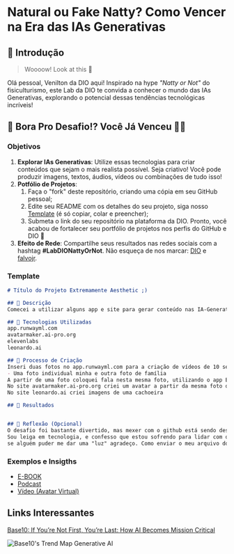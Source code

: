 # Natural ou Fake Natty? Como Vencer na Era das IAs Generativas

## 🚀 Introdução

> Woooow! Look at this 👀

Olá pessoal, Venilton da DIO aqui! Inspirado na hype _"Natty or Not"_ do fisiculturismo, este Lab da DIO te convida a conhecer o mundo das IAs Generativas, explorando o potencial dessas tendências tecnológicas incríveis!

## 🎯 Bora Pro Desafio!? Você Já Venceu 💪🤓

### Objetivos

1. **Explorar IAs Generativas**: Utilize essas tecnologias para criar conteúdos que sejam o mais realista possível. Seja criativo! Você pode produzir imagens, textos, áudios, vídeos ou combinações de tudo isso!
1. **Potfólio de Projetos**:
    1. Faça o "fork" deste repositório, criando uma cópia em seu GitHub pessoal;
    2. Edite seu README com os detalhes do seu projeto, siga nosso [Template](#template) (é só copiar, colar e preencher);
    3. Submeta o link do seu repositório na plataforma da DIO. Pronto, você acabou de fortalecer seu portfólio de projetos nos perfis do GitHub e DIO 🚀
1. **Efeito de Rede**: Compartilhe seus resultados nas redes sociais com a hashtag **#LabDIONattyOrNot**. Não esqueça de nos marcar: [DIO](https://www.linkedin.com/school/dio-makethechange) e [falvojr](https://www.linkedin.com/in/falvojr).

### Template

```markdown
# Título do Projeto Extremamente Aesthetic ;)

## 📒 Descrição
Comecei a utilizar alguns app e site para gerar conteúdo nas IA-Generativas

## 🤖 Tecnologias Utilizadas
app.runwayml.com
avatarmaker.ai-pro.org
elevenlabs
leonardo.ai

## 🧐 Processo de Criação
Inseri duas fotos no app.runwayml.com para a criação de vídeos de 10 segundos a partir das fotos.
- Uma foto individual minha e outra foto de família
A partir de uma foto coloquei fala nesta mesma foto, utilizando o app Eleven Labs
No site avatarmaker.ai-pro.org criei um avatar a partir da mesma foto que utilizei no app.runwayml.com
No site leonardo.ai criei imagens de uma cachoeira

## 🚀 Resultados


## 💭 Reflexão (Opcional)
O desafio foi bastante divertido, mas mexer com o github está sendo desafiador. 
Sou leiga em tecnologia, e confesso que estou sofrendo para lidar com o Github...não consegui enviar os arquivos que realizei...
se alguém puder me dar uma "luz" agradeço. Como enviar o meu arquivo doc???
```

### Exemplos e Insigths

- [E-BOOK](/exemplos/E-BOOK.md)
- [Podcast](/exemplos/PODCAST.md)
- [Vídeo (Avatar Virtual)](/exemplos/VIDEO.md)

## Links Interessantes

[Base10: If You’re Not First, You’re Last: How AI Becomes Mission Critical](https://base10.vc/post/generative-ai-mission-critical/)

![Base10's Trend Map Generative AI](https://github.com/digitalinnovationone/lab-natty-or-not/assets/730492/f4df26e8-f8f7-4419-8252-c69d73ea930c)

